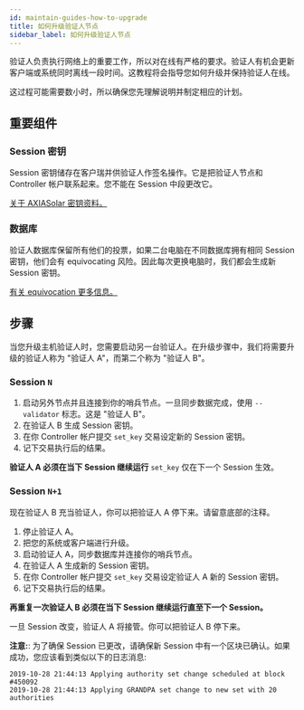 ```yaml
---
id: maintain-guides-how-to-upgrade
title: 如何升级验证人节点
sidebar_label: 如何升级验证人节点
---
```


验证人负责执行网络上的重要工作，所以对在线有严格的要求。验证人有机会更新客户端或系统同时离线一段时间。这教程将会指导您如何升级并保持验证人在线。

这过程可能需要数小时，所以确保您先理解说明并制定相应的计划。

## 重要组件

### Session 密钥

Session 密钥储存在客户瑞并供验证人作签名操作。它是把验证人节点和 Controller 帐户联系起来。您不能在 Session 中段更改它。

[关于 AXIASolar 密钥资料。](learn-keys)

### 数据库

验证人数据库保留所有他们的投票，如果二台电脑在不同数据库拥有相同 Session 密钥，他们会有 equivocating 风险。因此每次更换电脑时，我们都会生成新 Session 密钥。

[有关 equivocation 更多信息。](learn-staking#slashing)

## 步骤

当您升级主机验证人时，您需要启动另一台验证人。在升级步骤中，我们将需要升级的验证人称为 "验证人 A"，而第二个称为 "验证人 B"。

### Session `N`

1. 启动另外节点并且连接到你的哨兵节点。一旦同步数据完成，使用 `--validator` 标志。这是 "验证人 B"。
1. 在验证人 B 生成 Session 密钥。
1. 在你 Controller 帐户提交 `set_key` 交易设定新的 Session 密钥。
1. 记下交易执行后的结果。

**验证人 A 必须在当下 Session 继续运行** `set_key` 仅在下一个 Session 生效。

### Session `N+1`

现在验证人 B 充当验证人，你可以把验证人 A 停下来。请留意底部的注释。

1. 停止验证人 A。
1. 把您的系统或客户端进行升级。
1. 启动验证人 A，同步数据库并连接你的哨兵节点。
1. 在验证人 A 生成新的 Session 密钥。
1. 在你 Controller 帐户提交 `set_key` 交易设定验证人 A 新的 Session 密钥。
1. 记下交易执行后的结果。

**再重复一次验证人 B 必须在当下 Session 继续运行直至下一个 Session。**

一旦 Session 改变，验证人 A 将接管。你可以把验证人 B 停下来。

**注意:**: 为了确保 Session 已更改，请确保新 Session 中有一个区块已确认。如果成功，您应该看到类似以下的日志消息:

```
2019-10-28 21:44:13 Applying authority set change scheduled at block #450092
2019-10-28 21:44:13 Applying GRANDPA set change to new set with 20 authorities
```
